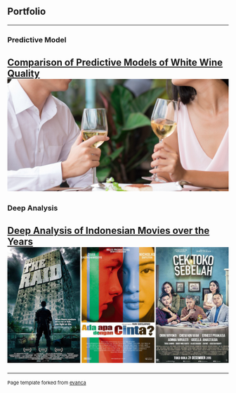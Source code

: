 ## Portfolio

---

### Predictive Model

[Comparison of Predictive Models of White Wine Quality](https://github.com/habibisaif/wine_prediction)
<img src="images/whitewine.jpg?raw=true"/>
---

### Deep Analysis
[Deep Analysis of Indonesian Movies over the Years](https://www.kaggle.com/code/habibisaifuddin/indonesian-films-over-the-years)
<img src="images/indonesian_movies.jpg?raw=true"/>
---




---
<p style="font-size:11px">Page template forked from <a href="https://github.com/evanca/quick-portfolio">evanca</a></p>
<!-- Remove above link if you don't want to attibute -->
